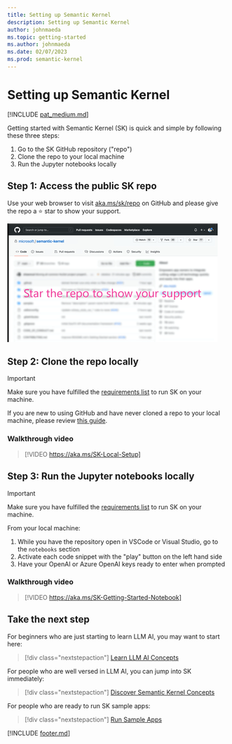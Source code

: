 ```yaml
---
title: Setting up Semantic Kernel
description: Setting up Semantic Kernel
author: johnmaeda
ms.topic: getting-started
ms.author: johnmaeda
ms.date: 02/07/2023
ms.prod: semantic-kernel
---
```

# Setting up Semantic Kernel

[!INCLUDE [pat_medium.md](../includes/pat_medium.md)]

Getting started with Semantic Kernel (SK) is quick and simple by following these three steps:

1. Go to the SK GitHub repository ("repo")
2. Clone the repo to your local machine
3. Run the Jupyter notebooks locally

## Step 1: Access the public SK repo

Use your web browser to visit [aka.ms/sk/repo](aka.ms/sk/repo) on GitHub and please give the repo a ⭐️ star to show your support.

![Starring the repo for SK to show support](/semantic-kernel/media/pleasestarrepo.gif)

## Step 2: Clone the repo locally

> [!IMPORTANT]
> Make sure you have fulfilled the [requirements list](requirements) to run SK on your machine.

If you are new to using GitHub and have never cloned a repo to your local machine, please review [this guide](https://docs.github.com/repositories/creating-and-managing-repositories/cloning-a-repository).

### Walkthrough video

> [!VIDEO https://aka.ms/SK-Local-Setup]

## Step 3: Run the Jupyter notebooks locally

> [!IMPORTANT]
> Make sure you have fulfilled the [requirements list](requirements) to run SK on your machine.

From your local machine:

1. While you have the repository open in VSCode or Visual Studio, go to the `notebooks` section
2. Activate each code snippet with the "play" button on the left hand side
3. Have your OpenAI or Azure OpenAI keys ready to enter when prompted

### Walkthrough video

> [!VIDEO https://aka.ms/SK-Getting-Started-Notebook] 

## Take the next step

For beginners who are just starting to learn LLM AI, you may want to start here:

> [!div class="nextstepaction"]
> [Learn LLM AI Concepts](../concepts-ai/overview)

For people who are well versed in LLM AI, you can jump into SK immediately:

> [!div class="nextstepaction"]
> [Discover Semantic Kernel Concepts](../concepts-sk/overview)

For people who are ready to run SK sample apps:

> [!div class="nextstepaction"]
> [Run Sample Apps](../samples/overview)

[!INCLUDE [footer.md](../includes/footer.md)]
